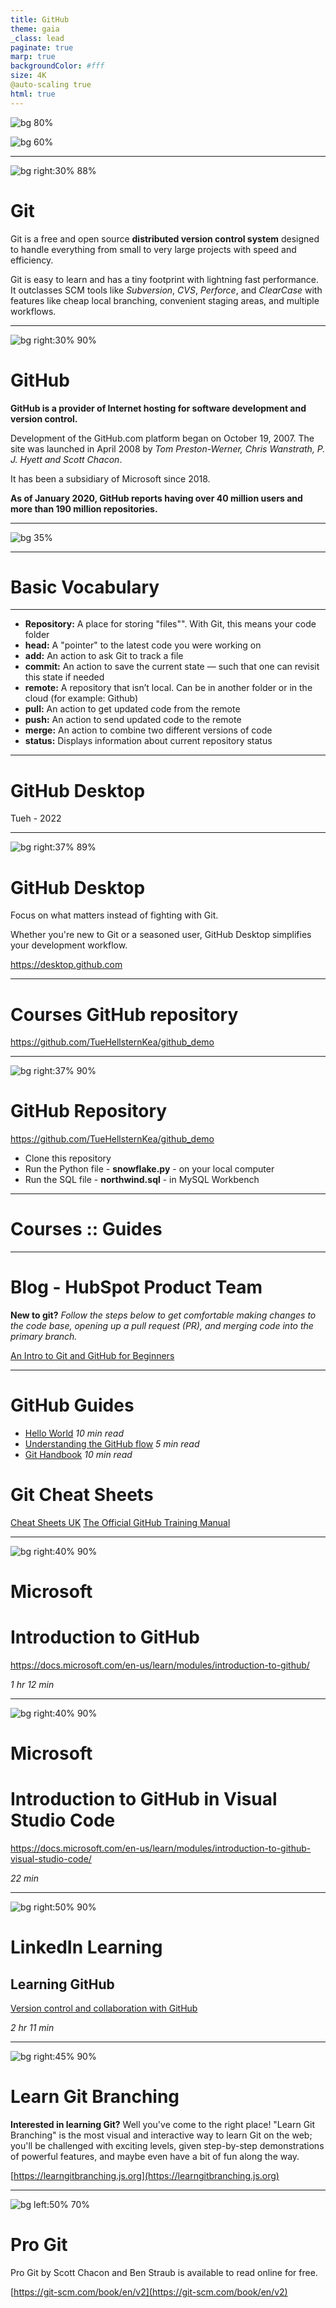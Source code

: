 ```yaml
---
title: GitHub
theme: gaia
_class: lead
paginate: true
marp: true
backgroundColor: #fff
size: 4K
@auto-scaling true
html: true
---
```


![bg 80%](https://github.com/officegeek/image/raw/main/git.png)

![bg 60%](https://github.com/officegeek/image/raw/main/GitHub.png)

---

![bg right:30% 88%](https://github.com/officegeek/image/raw/main/git.png)

# Git
Git is a free and open source **distributed version control system** designed to handle everything from small to very large projects with speed and efficiency.

Git is easy to learn and has a tiny footprint with lightning fast performance. It outclasses SCM tools like *Subversion*, *CVS*, *Perforce*, and *ClearCase* with features like cheap local branching, convenient staging areas, and multiple workflows.

---

![bg right:30% 90%](https://github.com/officegeek/image/raw/main/GitHub.png)

# GitHub
**GitHub is a provider of Internet hosting for software development and version control.**

Development of the GitHub.com platform began on October 19, 2007. The site was launched in April 2008 by *Tom Preston-Werner, Chris Wanstrath, P. J. Hyett and Scott Chacon*.

It has been a subsidiary of Microsoft since 2018.

**As of January 2020, GitHub reports having over 40 million users and more than 190 million repositories.**

---

![bg 35%](https://github.com/officegeek/image/raw/main/gitcomic.png)

---

<!-- _backgroundColor: black -->
<!-- _color: white -->
# Basic Vocabulary <!-- fit -->

---

- **Repository:** A place for storing "files"". With Git, this means your code folder
- **head:** A "pointer" to the latest code you were working on
- **add:** An action to ask Git to track a file
- **commit:** An action to save the current state — such that one can revisit this state if needed
- **remote:** A repository that isn’t local. Can be in another folder or in the cloud (for example: Github)
- **pull:** An action to get updated code from the remote
- **push:** An action to send updated code to the remote
- **merge:** An action to combine two different versions of code
- **status:** Displays information about current repository status

---

<!-- _backgroundColor: black -->
<!-- _color: white -->
# GitHub Desktop <!-- fit -->
Tueh - 2022

---

![bg right:37% 89%](https://github.com/officegeek/image/raw/main/GitHubDesktop.png)
# GitHub Desktop
Focus on what matters instead of fighting with Git.

Whether you're new to Git or a seasoned user, GitHub Desktop simplifies your development workflow.

https://desktop.github.com

---

<!-- _backgroundColor: black -->
<!-- _color: white -->
# Courses GitHub repository<!-- fit -->

https://github.com/TueHellsternKea/github_demo

---

![bg right:37% 90%](https://github.com/TueHellsternKea/study/raw/main/4sem/01-Python-brushup_and_Docker_1/image/githubdemo.jpg)
# GitHub Repository

https://github.com/TueHellsternKea/github_demo

- Clone this repository
- Run the Python file - **snowflake.py** - on your local computer
- Run the SQL file - **northwind.sql** - in MySQL Workbench

---

<!-- _backgroundColor: black -->
<!-- _color: white -->
# Courses :: Guides<!-- fit -->

---

# Blog - HubSpot Product Team
**New to git?** *Follow the steps below to get comfortable making changes to the code base, opening up a pull request (PR), and merging code into the primary branch.*

[An Intro to Git and GitHub for Beginners](https://product-hubspot-com.cdn.ampproject.org/c/s/product.hubspot.com/blog/git-and-github-tutorial-for-beginners?hs_amp=true)

---
# GitHub Guides

- [Hello World](https://guides.github.com/activities/hello-world/) *10 min read*
- [Understanding the GitHub flow](https://guides.github.com/introduction/flow/) *5 min read*
- [Git Handbook](https://guides.github.com/introduction/git-handbook/) *10 min read*


# Git Cheat Sheets

[Cheat Sheets UK](https://training.github.com/downloads/github-git-cheat-sheet/)
[The Official GitHub Training Manual](https://githubtraining.github.io/training-manual/#/)

---

![bg right:40% 90%](https://github.com/officegeek/image/raw/main/introduction-to-github.svg)
# Microsoft
# Introduction to GitHub

https://docs.microsoft.com/en-us/learn/modules/introduction-to-github/

*1 hr 12 min*

---

![bg right:40% 90%](https://github.com/officegeek/image/raw/main/introduction-to-github-using-visual-studio-code.svg)

# Microsoft
# Introduction to GitHub in Visual Studio Code
https://docs.microsoft.com/en-us/learn/modules/introduction-to-github-visual-studio-code/

*22 min* 

---

![bg right:50% 90%](https://github.com/officegeek/image/raw/main/GitHub_LinkdIn.png)
# LinkedIn Learning
## Learning GitHub
[Version control and collaboration with GitHub](https://www.linkedin.com/learning-login/share?account=36836804&forceAccount=false&redirect=https%3A%2F%2Fwww.linkedin.com%2Flearning%2Flearning-github%3Ftrk%3Dshare_ent_url%26shareId%3Dxg5578rCT0CYtJkavQSm%252FQ%253D%253D)

*2 hr 11 min*

---

![bg right:45% 90%](https://github.com/officegeek/image/raw/main/LearnGitBranching.png)

# Learn Git Branching
**Interested in learning Git?**
Well you've come to the right place! "Learn Git Branching" is the most visual and interactive way to learn Git on the web; you'll be challenged with exciting levels, given step-by-step demonstrations of powerful features, and maybe even have a bit of fun along the way.

[https://learngitbranching.js.org](https://learngitbranching.js.org)

---

![bg left:50% 70%](https://github.com/officegeek/image/raw/main/progit2.png)
# Pro Git
Pro Git by Scott Chacon and Ben Straub is available to read online for free.

[https://git-scm.com/book/en/v2](https://git-scm.com/book/en/v2)